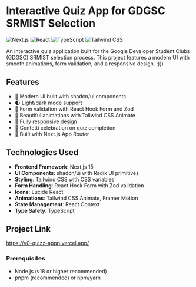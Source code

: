 # Interactive Quiz App for GDGSC SRMIST Selection

![Next.js](https://img.shields.io/badge/Next.js-15.2.4-black?logo=next.js)
![React](https://img.shields.io/badge/React-19-blue?logo=react)
![TypeScript](https://img.shields.io/badge/TypeScript-5-blue?logo=typescript)
![Tailwind CSS](https://img.shields.io/badge/Tailwind_CSS-3.4.17-06B6D4?logo=tailwind-css)

An interactive quiz application built for the Google Developer Student Clubs (GDGSC) SRMIST selection process. This project features a modern UI with smooth animations, form validation, and a responsive design. :)))

## Features

- 🎯 Modern UI built with shadcn/ui components
- 🌓 Light/dark mode support
- 📝 Form validation with React Hook Form and Zod
- 🎨 Beautiful animations with Tailwind CSS Animate
- 📱 Fully responsive design
- 🎉 Confetti celebration on quiz completion
- 🚀 Built with Next.js App Router

## Technologies Used

- **Frontend Framework**: Next.js 15
- **UI Components**: shadcn/ui with Radix UI primitives
- **Styling**: Tailwind CSS with CSS variables
- **Form Handling**: React Hook Form with Zod validation
- **Icons**: Lucide React
- **Animations**: Tailwind CSS Animate, Framer Motion
- **State Management**: React Context
- **Type Safety**: TypeScript

## Project Link
https://v0-quizz-appp.vercel.app/

### Prerequisites

- Node.js (v18 or higher recommended)
- pnpm (recommended) or npm/yarn

